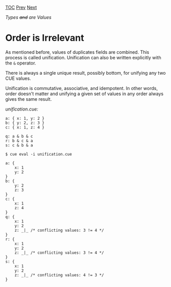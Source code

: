 [TOC](Readme.md) [Prev](types.md) [Next](disjunctions.md)

_Types ~~and~~ are Values_

# Order is Irrelevant

As mentioned before, values of duplicates fields are combined.
This process is called unification.
Unification can also be written explicitly with the `&` operator.

There is always a single unique result, possibly bottom,
for unifying any two CUE values.

Unification is commutative, associative, and idempotent.
In other words, order doesn't matter and unifying a given set of values
in any order always gives the same result.

<!-- CUE editor -->
_unification.cue:_
```
a: { x: 1, y: 2 }
b: { y: 2, z: 3 }
c: { x: 1, z: 4 }

q: a & b & c
r: b & c & a
s: c & b & a
```

<!-- result -->
`$ cue eval -i unification.cue`
```
a: {
    x: 1
    y: 2
}
b: {
    y: 2
    z: 3
}
c: {
    x: 1
    z: 4
}
q: {
    x: 1
    y: 2
    z: _|_ /* conflicting values: 3 != 4 */
}
r: {
    x: 1
    y: 2
    z: _|_ /* conflicting values: 3 != 4 */
}
s: {
    x: 1
    y: 2
    z: _|_ /* conflicting values: 4 != 3 */
}
```